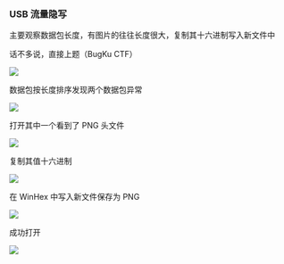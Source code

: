 ### USB 流量隐写

主要观察数据包长度，有图片的往往长度很大，复制其十六进制写入新文件中

话不多说，直接上题（BugKu CTF）

![](https://pic1.imgdb.cn/item/67728c51d0e0a243d4ecc67c.jpg)

数据包按长度排序发现两个数据包异常

![](https://pic1.imgdb.cn/item/677fe7cdd0e0a243d4f2d249.jpg)

打开其中一个看到了 PNG 头文件

![](https://pic1.imgdb.cn/item/677fe7e3d0e0a243d4f2d24f.jpg)

复制其值十六进制

![](https://pic1.imgdb.cn/item/677fe80bd0e0a243d4f2d257.jpg)

在 WinHex 中写入新文件保存为 PNG

![](https://pic1.imgdb.cn/item/677fe820d0e0a243d4f2d25b.jpg)

成功打开

![](https://pic1.imgdb.cn/item/677fe871d0e0a243d4f2d261.jpg)